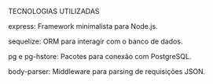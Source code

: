 TECNOLOGIAS UTILIZADAS

express: Framework minimalista para Node.js.

sequelize: ORM para interagir com o banco de dados.

pg e pg-hstore: Pacotes para conexão com PostgreSQL.

body-parser: Middleware para parsing de requisições JSON.
